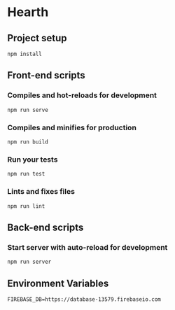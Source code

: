 # Hearth

## Project setup
```
npm install
```
## Front-end scripts

### Compiles and hot-reloads for development
```
npm run serve
```

### Compiles and minifies for production
```
npm run build
```

### Run your tests
```
npm run test
```

### Lints and fixes files
```
npm run lint
```

## Back-end scripts

### Start server with auto-reload for development
```
npm run server
```

## Environment Variables

```
FIREBASE_DB=https://database-13579.firebaseio.com
```

